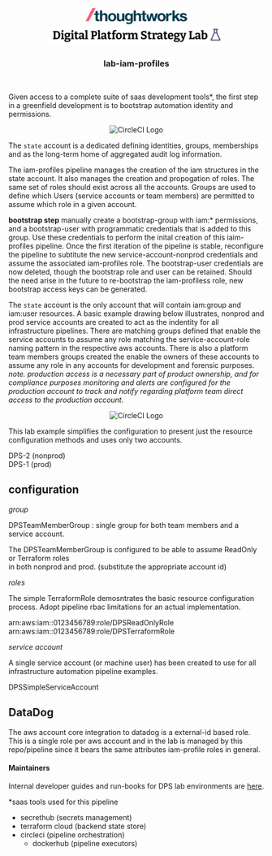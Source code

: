 <div align="center">
	<p>
		<img alt="Thoughtworks Logo" src="https://raw.githubusercontent.com/ThoughtWorks-DPS/static/master/thoughtworks_flamingo_wave.png?sanitize=true" width=200 />
    <br />
		<img alt="DPS Title" src="https://raw.githubusercontent.com/ThoughtWorks-DPS/static/master/dps_lab_title.png?sanitize=true" width=350/>
	</p>
  <h3>lab-iam-profiles</h3>
</div>
<br />

Given access to a complete suite of saas development tools*, the first step in a greenfield development is to bootstrap automation identity and permissions.  

<div align="center">
	<p>
		<img alt="CircleCI Logo" src="https://github.com/ThoughtWorks-DPS/lab-iam-profiles/blob/main/doc/aws_account_strategy.png" />
	</p>
</div>

The `state` account is a dedicated defining identities, groups, memberships and as the long-term home of aggregated audit log information.  

The iam-profiles pipeline manages the creation of the iam structures in the state account. It also manages the creation and propogation of roles. The same set of roles should exist across all the accounts. Groups are used to define which Users (service accounts or team members) are permitted to assume which role in a given account.  

**bootstrap step** manually create a bootstrap-group with iam:* permissions, and a bootstrap-user with programmatic credentials that is added to this group. Use these credentials to perform the inital creation of this iaim-profiles pipeline. Once the first iteration of the pipeline is stable, reconfigure the pipeline to subtitute the new service-account-nonprod credentials and assume the associated iam-profiles role. The bootstrap-user credentials are now deleted, though the bootstrap role and user can be retained. Should the need arise in the future to re-bootstrap the iam-profiless role, new bootstrap access keys can be generated.  

The `state` account is the only account that will contain iam:group and iam:user resources. A basic example drawing below illustrates, nonprod and prod service accounts are created to act as the indentity for all infrastructure pipelines. There are matching groups defined that enable the service accounts to assume any role matching the service-account-role naming pattern in the respective aws accounts. There is also a platform team members groups created the enable the owners of these accounts to assume any role in any accounts for development and forensic purposes. _note. production access is a necessary part of product ownership, and for compliance purposes monitoring and alerts are configured for the production account to track and notify regarding platform team direct access to the production account._

<div align="center">
	<p>
		<img alt="CircleCI Logo" src="https://github.com/ThoughtWorks-DPS/lab-iam-profiles/blob/main/doc/configuration.png" />
	</p>
</div>

This lab example simplifies the configuration to present just the resource configuration methods and uses only two accounts.  

DPS-2  (nonprod)  
DPS-1  (prod)  

## configuration

_group_

DPSTeamMemberGroup : single group for both team members and a service account.  

The DPSTeamMemberGroup is configured to be able to assume ReadOnly or Terraform roles  
in both nonprod and prod. (substitute the appropriate account id)  

_roles_

The simple TerraformRole demosntrates the basic resource configuration process. Adopt pipeline rbac limitations for an actual implementation.  

arn:aws:iam::0123456789:role/DPSReadOnlyRole  
arn:aws:iam::0123456789:role/DPSTerraformRole  

_service account_

A single service account (or machine user) has been created to use for all infrastructure automation pipeline examples.  

DPSSimpleServiceAccount  

## DataDog

The aws account core integration to datadog is a external-id based role. This is a single role per aws account and in the lab is managed by this repo/pipeline since it bears the same attributes iam-profile roles in general.    

#### Maintainers

Internal developer guides and run-books for DPS lab environments are [here](https://github.com/ThoughtWorks-DPS/documentation-internal).  

*saas tools used for this pipeline
* secrethub (secrets management)
* terraform cloud (backend state store)
* circleci (pipeline orchestration)
  * dockerhub (pipeline executors)
